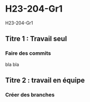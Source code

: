 # H23-204-Gr1
H23-204-Gr1
## Titre 1 : Travail seul 
### Faire des commits 
bla bla 
<img src="https://www.cliniquesveterinairesdelarance.fr/Uploads/conseils/Bengalshutterstock_34752745.jpg-800.JPG" alt="">
## Titre 2 : travail en équipe 
### Créer des branches
